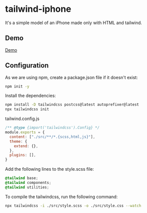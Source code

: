 # tailwind-iphone
It's a simple model of an iPhone made only with HTML and tailwind.

## Demo
[Demo](https://nxt-codes.github.io/tailwind-iphone/)

## Configuration
As we are using npm, create a package.json file if it doesn't exist:
```bash
npm init -y
```

Install the dependencies:
```bash
npm install -D tailwindcss postcss@latest autoprefixer@latest
npx tailwindcss init
```

tailwind.config.js
```javascript
/** @type {import('tailwindcss').Config} */
module.exports = {
  content: ["./src/**/*.{scss,html,js}"],
  theme: {
    extend: {},
  },
  plugins: [],
}
```

Add the following lines to the style.scss file:
```scss
@tailwind base;
@tailwind components;
@tailwind utilities;
```

To compile the tailwindcss, run the following command:
```bash
npx tailwindcss -i ./src/style.scss -o ./src/style.css --watch
```